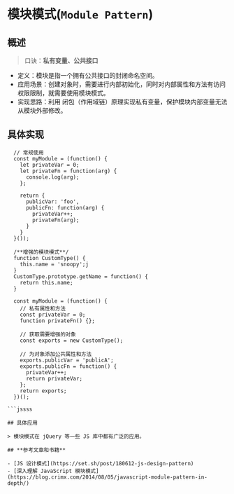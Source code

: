 # 模块模式(`Module Pattern`)

## 概述

> 口诀：**私有变量、公共接口**

- 定义：模块是指一个拥有公共接口的封闭命名空间。
- 应用场景：创建对象时，需要进行内部初始化，同时对内部属性和方法有访问权限限制，就需要使用模块模式。
- 实现思路：利用 闭包（作用域链）原理实现私有变量，保护模块内部变量无法从模块外部修改。

## 具体实现

```jssss
  // 常规使用
  const myModule = (function() {
    let privateVar = 0;
    let privateFn = function(arg) {
      console.log(arg);
    };

    return {
      publicVar: 'foo',
      publicFn: function(arg) {
        privateVar++;
        privateFn(arg);
      }
    }
  }());

  /**增强的模块模式**/
  function CustomType() {
    this.name = 'snoopy';j
  }
  CustomType.prototype.getName = function() {
    return this.name;
  }

  const myModule = (function() {
    // 私有属性和方法
    const privateVar = 0;
    function privateFn() {};

    // 获取需要增强的对象
    const exports = new CustomType();
    
    // 为对象添加公共属性和方法
    exports.publicVar = 'publicA';
    exports.publicFn = function() {
      privateVar++;
      return privateVar;
    };
    return exports;
  })();

```jssss

## 具体应用

> 模块模式在 jQuery 等一些 JS 库中都有广泛的应用。

## **参考文章和书籍**

- [JS 设计模式](https://set.sh/post/180612-js-design-pattern)
- [深入理解 JavaScript 模块模式](https://blog.crimx.com/2014/08/05/javascript-module-pattern-in-depth/)
